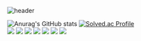 ![header](https://capsule-render.vercel.app/api?type=wave&color=auto&height=300&section=header&text=YouYoung&fontSize=60)

![Anurag's GitHub stats](https://github-readme-stats.vercel.app/api?username=YouYoungLee&show_icons=true&theme=radical)
[![Solved.ac Profile](http://mazassumnida.wtf/api/generate_badge?boj=dldbdud123)](https://solved.ac/dldbdud123)<br/>
 <img src="https://img.shields.io/badge/Spring-6DB33F?style=flat&logo=Spring&logoColor=white"/>
 <img src="https://img.shields.io/badge/Django-092E20?style=flat&logo=Django&logoColor=white"/>
 <img src="https://img.shields.io/badge/Git-F05032?style=flat&logo=Git&logoColor=white"/>
 <img src="https://img.shields.io/badge/Python-F05032?style=flat&logo=Python&logoColor=white"/>
  <img src="https://img.shields.io/badge/Java-004027?style=flat&logo=Java&logoColor=white"/>
    <img src="https://img.shields.io/badge/Docker-2496ED?style=flat&logo=Docker&logoColor=white"/>
  <img src="https://img.shields.io/badge/Jenkins-D24939?style=flat&logo=Jenkins&logoColor=white"/>

<!--
**YouYoungLee/YouYoungLee** is a ✨ _special_ ✨ repository because its `README.md` (this file) appears on your GitHub profile.

Here are some ideas to get you started:

- 🔭 I’m currently working on ...
- 🌱 I’m currently learning ...
- 👯 I’m looking to collaborate on ...
- 🤔 I’m looking for help with ...
- 💬 Ask me about ...
- 📫 How to reach me: ...
- 😄 Pronouns: ...
- ⚡ Fun fact: ...
-->
